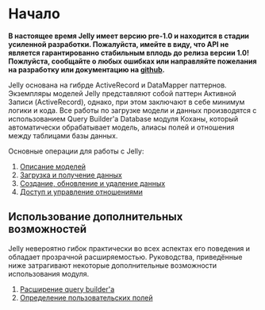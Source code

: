 # Начало

**В настоящее время Jelly имеет версию pre-1.0 и находится в стадии усиленной разработки.
Пожалуйста, имейте в виду, что API не является гарантированно стабильным вплодь до релиза версии 1.0!
Пожлуйста, сообщайте о любых ошибках или направляйте пожелания на разработку или документацию на
[github](http://github.com/jonathangeiger/kohana-jelly/issues).**

Jelly основана на гибрде ActiveRecord и DataMapper паттернов. Экземпляры моделей Jelly
представляют собой паттерн Активной Записи (ActiveRecord), однако, при этом заключают в себе
минимум логики и кода. Все работы по загрузке модели и данных производятся с использованием
Query Builder'а Database модуля Коханы, который автоматически обрабатывает модель, алиасы полей
и отношения между таблицами базы данных.

Основные операции для работы с Jelly:

1.  [Описание моделей](jelly.defining-models)
2.  [Загрузка и получение данных](jelly.loading-and-listing)
3.  [Создание, обновление и удаление данных](jelly.cud)
4.  [Доступ и управление отношениями](jelly.relationships)

## Использование дополнительных возможностей

Jelly невероятно гибок практически во всех аспектах его поведения и обладает прозрачной
расширяемостью. Руководства, приведённые ниже затрагивают некоторые  дополнительные возможности
использования модуля.

1.  [Расширение query builder'а](jelly.extending-builder)
2.  [Определение пользовательских полей](jelly.extending-field)
